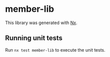 # member-lib

This library was generated with [Nx](https://nx.dev).

## Running unit tests

Run `nx test member-lib` to execute the unit tests.
